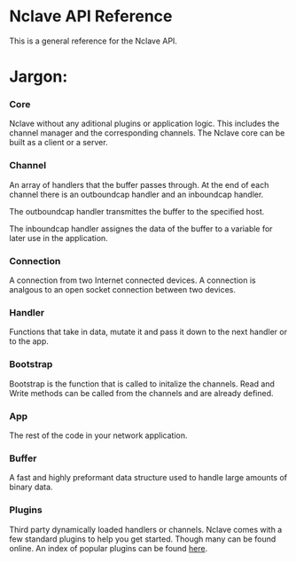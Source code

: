 # Nclave API Reference

This is a general reference for the Nclave API. 

# Jargon:

### Core

Nclave without any aditional plugins or application logic. This includes the 
channel manager and the corresponding channels. The Nclave core can be built as
a client or a server.

### Channel

An array of handlers that the buffer passes through. At the end of each channel
there is an outboundcap handler and an inboundcap handler. 

The outboundcap handler transmittes the buffer to the specified host.

The inboundcap handler assignes the data of the buffer to a variable for
later use in the application.

### Connection

A connection from two Internet connected devices. A connection is analgous to 
an open socket connection between two devices. 

### Handler

Functions that take in data, mutate it and pass it down to the next handler or
to the app.

### Bootstrap

Bootstrap is the function that is called to initalize the channels. Read and
Write methods can be called from the channels and are already defined. 

### App

The rest of the code in your network application. 

### Buffer

A fast and highly preformant data structure used to handle large amounts of 
binary data.

### Plugins

Third party dynamically loaded handlers or channels. Nclave comes with a few 
standard plugins to help you get started. Though many can be found
online. An index of popular plugins can be found 
[here](https://nclave.io/plugins/).
